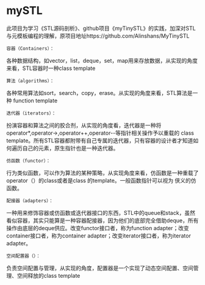 # mySTL
此项目为学习《STL源码剖析》、github项目《myTinySTL》的实践，加深对STL与元模板编程的理解，原项目地址https://github.com/Alinshans/MyTinySTL
```
容器（Containers）：
```
各种数据结构，如vector，list，deque，set，map用来存放数据，从实现的角度来看，STL容器时一种class template
```
算法（algorithms）：
```
各种常用算法如sort，search，copy，erase。从实现的角度来看，STL算法是一种 function template
```
迭代器（iterators）：
```
扮演容器和算法之间的胶合剂，从实现的角度看，迭代器是一种将operator*,operator->,operator++,operator--等指针相关操作予以重载的 class template。所有STL容器都附带有自己专属的迭代器，只有容器的设计者才知道如何遍历自己的元素，原生指针也是一种迭代器。
```
仿函数（functor）：
```
行为类似函数，可以作为算法的某种策略，从实现角度来看，仿函数是一种重载了operator（）的class或者是class 的template。一般函数指针可以视为
侠义的仿函数。
```
配接器（adapters）：
```
一种用来修饰容器或仿函数或迭代器接口的东西，STL中的queue和stack，虽然看似容器，其实只能算是一种容器配接器，因为他们的底部完全借助deque，所有操作由底层的deque供应。改变functor接口者，称为function adapter；改变container接口者，称为container adapter；改变iterator接口者，称为iterator adapter。
```
空间配置器（）：
```
负责空间配置与管理，从实现的角度，配置器是一个实现了动态空间配置、空间管理、空间释放的class template
```

```

```
```

```
```

```
```

```
```

```
```

```
```

```
```

```
```

```
```

